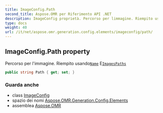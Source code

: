 ```yaml
---
title: ImageConfig.Path
second_title: Aspose.OMR per Riferimento API .NET
description: ImageConfig proprietà. Percorso per limmagine. Riempito usandoName EImagesPaths
type: docs
weight: 40
url: /it/net/aspose.omr.generation.config.elements/imageconfig/path/
---
```

## ImageConfig.Path property

Percorso per l'immagine. Riempito usando[`Name`](../name/) E[`ImagesPaths`](../../../aspose.omr.generation/globalpagesettings/imagespaths/)

```csharp
public string Path { get; set; }
```

### Guarda anche

* class [ImageConfig](../)
* spazio dei nomi [Aspose.OMR.Generation.Config.Elements](../../imageconfig/)
* assemblea [Aspose.OMR](../../../)


